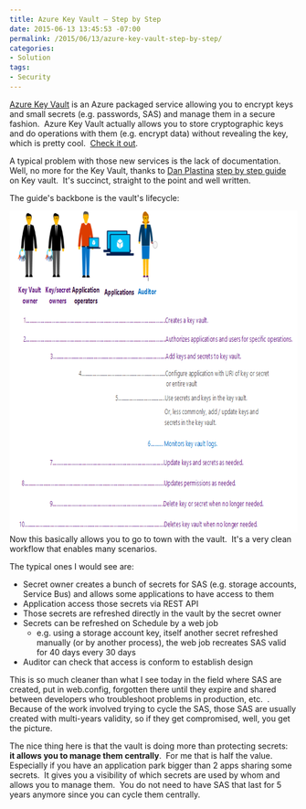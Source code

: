 ```yaml
---
title: Azure Key Vault – Step by Step
date: 2015-06-13 13:45:53 -07:00
permalink: /2015/06/13/azure-key-vault-step-by-step/
categories:
- Solution
tags:
- Security
---
```

<a href="http://vincentlauzon.com/2015/02/03/azure-key-vault/">Azure Key Vault</a> is an Azure packaged service allowing you to encrypt keys and small secrets (e.g. passwords, SAS) and manage them in a secure fashion.  Azure Key Vault actually allows you to store cryptographic keys and do operations with them (e.g. encrypt data) without revealing the key, which is pretty cool.  <a href="http://azure.microsoft.com/en-us/services/key-vault/">Check it out</a>.

A typical problem with those new services is the lack of documentation.  Well, no more for the Key Vault, thanks to <a href="https://social.technet.microsoft.com/profile/Dan%20Plastina%20[MSFT]" target="_blank">Dan Plastina</a> <a href="http://blogs.technet.com/b/kv/archive/2015/06/02/azure-key-vault-step-by-step.aspx" target="_blank">step by step guide</a> on Key vault.  It's succinct, straight to the point and well written.

The guide's backbone is the vault's lifecycle:

<a href="/assets/posts/2015/2/azure-key-vault-step-by-step/8875-keyvaultlifecycle31.png"><img class="aligncenter wp-image-788 size-full" src="/assets/posts/2015/2/azure-key-vault-step-by-step/8875-keyvaultlifecycle31.png" alt="8875.KeyVaultLifecycle3[1]" width="756" height="563" /></a>Now this basically allows you to go to town with the vault.  It's a very clean workflow that enables many scenarios.

The typical ones I would see are:
<ul>
	<li>Secret owner creates a bunch of secrets for SAS (e.g. storage accounts, Service Bus) and allows some applications to have access to them</li>
	<li>Application access those secrets via REST API</li>
	<li>Those secrets are refreshed directly in the vault by the secret owner</li>
	<li>Secrets can be refreshed on Schedule by a web job
<ul>
	<li>e.g. using a storage account key, itself another secret refreshed manually (or by another process), the web job recreates SAS valid for 40 days every 30 days</li>
</ul>
</li>
	<li>Auditor can check that access is conform to establish design</li>
</ul>
This is so much cleaner than what I see today in the field where SAS are created, put in web.config, forgotten there until they expire and shared between developers who troubleshoot problems in production, etc.  .  Because of the work involved trying to cycle the SAS, those SAS are usually created with multi-years validity, so if they get compromised, well, you get the picture.

The nice thing here is that the vault is doing more than protecting secrets:  <strong>it allows you to manage them centrally</strong>.  For me that is half the value.  Especially if you have an application park bigger than 2 apps sharing some secrets.  It gives you a visibility of which secrets are used by whom and allows you to manage them.  You do not need to have SAS that last for 5 years anymore since you can cycle them centrally.